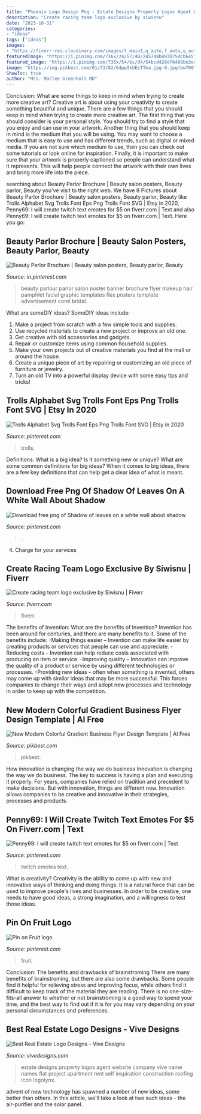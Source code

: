 ```yaml
---
title: "Phoenix Logo Design Png - Estate Designs Property Logos Agent Website Company Vive Name Names Flat Project Apartment Rent Self Inspiration Construction Roofing Icon Logolynx"
description: "Create racing team logo exclusive by siwisnu"
date: "2023-10-31"
categories:
- "ideas"
tags: ["ideas"]
images:
- "https://fiverr-res.cloudinary.com/images/t_main1,q_auto,f_auto,q_auto,f_auto/gigs/136194597/original/e046f6a9092db2fdc027c69dfde4a9b67655af27/create-racing-team-and-number-start-racing-logo.jpg"
featuredImage: "https://i.pinimg.com/736x/24/57/48/245748b4930754cb645f1376900b072b.jpg"
featured_image: "https://i.pinimg.com/736x/54/bc/d4/54bcd428df6489be3eace53ae0879e33.jpg"
image: "https://img.pikbest.com/01/73/82/64ppIkbEsTTma.jpg-0.jpg!bw700"
ShowToc: true
author: "Mrs. Marlee Greenholt MD"
---
```



Conclusion: What are some things to keep in mind when trying to create more creative art?
Creative art is about using your creativity to create something beautiful and unique. There are a few things that you should keep in mind when trying to create more creative art. The first thing that you should consider is your personal style. You should try to find a style that you enjoy and can use in your artwork. Another thing that you should keep in mind is the medium that you will be using. You may want to choose a medium that is easy to use and has different trends, such as digital or mixed media. If you are not sure which medium to use, then you can check out some tutorials or look online for inspiration. Finally, it is important to make sure that your artwork is properly captioned so people can understand what it represents. This will help people connect the artwork with their own lives and bring more life into the piece.

	

		
searching about Beauty Parlor Brochure | Beauty salon posters, Beauty parlor, Beauty you've visit to the right web. We have 8 Pictures about Beauty Parlor Brochure | Beauty salon posters, Beauty parlor, Beauty like Trolls Alphabet Svg Trolls Font Eps Png Trolls Font SVG | Etsy in 2020, Penny69: I will create twitch text emotes for $5 on fiverr.com | Text and also Penny69: I will create twitch text emotes for $5 on fiverr.com | Text. Here you go:
		
    
## Beauty Parlor Brochure | Beauty Salon Posters, Beauty Parlor, Beauty

<img loading=lazy src="https://i.pinimg.com/736x/1b/e0/af/1be0afcb5b24ec383258189e998d8e04.jpg" onerror="this.onerror=null;this.src='https://tse2.mm.bing.net/th?id=OIP.y7kUzVelBUJ0RUaFDlRreAHaKe&amp;pid=15.1';" alt="Beauty Parlor Brochure | Beauty salon posters, Beauty parlor, Beauty">

_Source: in.pinterest.com_

>beauty parlour parlor salon poster banner brochure flyer makeup hair pamphlet facial graphic templates flex posters template advertisement corel bridal. 

	

What are someDIY ideas?
SomeDIY ideas include:
1. Make a project from scratch with a few simple tools and supplies. 
2. Use recycled materials to create a new project or improve an old one. 
3. Get creative with old accessories and gadgets. 
4. Repair or customize items using common household supplies. 
5. Make your own projects out of creative materials you find at the mall or around the house. 
6. Create a unique piece of art by repairing or customizing an old piece of furniture or jewelry. 
7. Turn an old TV into a powerful display device with some easy tips and tricks!

    
## Trolls Alphabet Svg Trolls Font Eps Png Trolls Font SVG | Etsy In 2020

<img loading=lazy src="https://i.pinimg.com/736x/54/bc/d4/54bcd428df6489be3eace53ae0879e33.jpg" onerror="this.onerror=null;this.src='https://tse1.mm.bing.net/th?id=OIP.-7FRiK5CKm5FbPgEt4-f1AHaHa&amp;pid=15.1';" alt="Trolls Alphabet Svg Trolls Font Eps Png Trolls Font SVG | Etsy in 2020">

_Source: pinterest.com_

>trolls. 

	

Definitions: What is a big idea? Is it something new or unique? What are some common definitions for big ideas?
When it comes to big ideas, there are a few key definitions that can help get a clear idea of what is meant.

    
## Download Free Png Of Shadow Of Leaves On A White Wall About Shadow

<img loading=lazy src="https://i.pinimg.com/736x/58/14/45/581445a80f97875ce3e58be330f6526e.jpg" onerror="this.onerror=null;this.src='https://tse3.mm.bing.net/th?id=OIP.PLDWiLCfozRfAETvL9C_yAHaLH&amp;pid=15.1';" alt="Download free png of Shadow of leaves on a white wall about shadow">

_Source: pinterest.com_

>. 

	

4. Charge for your services 

    
## Create Racing Team Logo Exclusive By Siwisnu | Fiverr

<img loading=lazy src="https://fiverr-res.cloudinary.com/images/t_main1,q_auto,f_auto,q_auto,f_auto/gigs/136194597/original/e046f6a9092db2fdc027c69dfde4a9b67655af27/create-racing-team-and-number-start-racing-logo.jpg" onerror="this.onerror=null;this.src='https://tse4.mm.bing.net/th?id=OIP.hSA8scIccQoAZ-ARkqCxJAHaE7&amp;pid=15.1';" alt="Create racing team logo exclusive by Siwisnu | Fiverr">

_Source: fiverr.com_

>fiverr. 

	

The benefits of Invention: What are the benefits of Invention?
Invention has been around for centuries, and there are many benefits to it. Some of the benefits include: 
-Making things easier – Invention can make life easier by creating products or services that people can use and appreciate. 
-Reducing costs – Invention can help reduce costs associated with producing an item or service. 
-Improving quality – Innovation can improve the quality of a product or service by using different technologies or processes. 
-Providing new ideas – often when something is invented, others may come up with similar ideas that may be more successful. This forces companies to change their ways and adopt new processes and technology in order to keep up with the competition.

    
## New Modern Colorful Gradient Business Flyer Design Template | AI Free

<img loading=lazy src="https://img.pikbest.com/01/73/82/64ppIkbEsTTma.jpg-0.jpg!bw700" onerror="this.onerror=null;this.src='https://tse3.mm.bing.net/th?id=OIP.HGq5dijlfRGrUvrNo9F4-wHaLJ&amp;pid=15.1';" alt="New Modern Colorful Gradient Business Flyer Design Template | AI Free">

_Source: pikbest.com_

>pikbest. 

	

How innovation is changing the way we do business
Innovation is changing the way we do business. The key to success is having a plan and executing it properly. For years, companies have relied on tradition and precedent to make decisions. But with innovation, things are different now. Innovation allows companies to be creative and innovative in their strategies, processes and products.

    
## Penny69: I Will Create Twitch Text Emotes For $5 On Fiverr.com | Text

<img loading=lazy src="https://i.pinimg.com/736x/24/57/48/245748b4930754cb645f1376900b072b.jpg" onerror="this.onerror=null;this.src='https://tse1.mm.bing.net/th?id=OIP.cOwTxv-UPZJs6flX3I--BAHaE_&amp;pid=15.1';" alt="Penny69: I will create twitch text emotes for $5 on fiverr.com | Text">

_Source: pinterest.com_

>twitch emotes text. 

	

What is creativity?
Creativity is the ability to come up with new and innovative ways of thinking and doing things. It is a natural force that can be used to improve people's lives and businesses. In order to be creative, one needs to have good ideas, a strong imagination, and a willingness to test those ideas.

    
## Pin On Fruit Logo

<img loading=lazy src="https://i.pinimg.com/736x/4b/75/17/4b7517e674a877ae336161d8abc1515f.jpg" onerror="this.onerror=null;this.src='https://tse2.mm.bing.net/th?id=OIP.HQ6rHRGCu7TG46HB4ccxkgHaLH&amp;pid=15.1';" alt="Pin on Fruit logo">

_Source: pinterest.com_

>fruit. 

	

Conclusion: The benefits and drawbacks of brainstroming
There are many benefits of brainstroming, but there are also some drawbacks. Some people find it helpful for relieving stress and improving focus, while others find it difficult to keep track of the material they are reading. There is no one-size-fits-all answer to whether or not brainstroming is a good way to spend your time, and the best way to find out if it is for you may vary depending on your personal circumstances and preferences.

    
## Best Real Estate Logo Designs - Vive Designs

<img loading=lazy src="https://www.vivedesigns.com/wp-content/uploads/2014/03/Screenshot-2014-03-09-19.53.29-1.png" onerror="this.onerror=null;this.src='https://tse4.mm.bing.net/th?id=OIP.gfI_qSo0keIqP3Ro6HkpHAHaFH&amp;pid=15.1';" alt="Best Real Estate Logo Designs - Vive Designs">

_Source: vivedesigns.com_

>estate designs property logos agent website company vive name names flat project apartment rent self inspiration construction roofing icon logolynx. 

	

advent of new technology has spawned a number of new ideas, some better than others. In this article, we'll take a look at two such ideas - the air-purifier and the solar panel.

